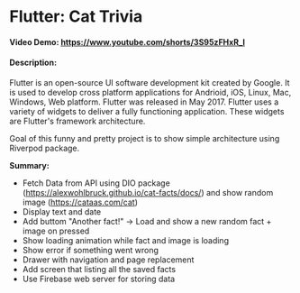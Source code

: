 # Flutter: Cat Trivia
#### Video Demo: https://www.youtube.com/shorts/3S95zFHxR_I
#### Description:
Flutter is an open-source UI software development kit created by Google. It is used to develop cross platform applications for Andrioid, iOS, Linux, Mac, Windows, Web platform.
Flutter was released in May 2017.
Flutter uses a variety of widgets to deliver a fully functioning application. These widgets are Flutter's framework architecture.

Goal of this funny and pretty project is to show simple architecture using Riverpod package.

**Summary:**
* Fetch Data from API using DIO package (https://alexwohlbruck.github.io/cat-facts/docs/) and show random image (https://cataas.com/cat)
* Display text and date
* Add buttom "Another fact!" -> Load and show a new random fact + image on pressed
* Show loading animation while fact and image is loading
* Show error if something went wrong
* Drawer with navigation and page replacement
* Add screen that listing all the saved facts
* Use Firebase web server for storing data
